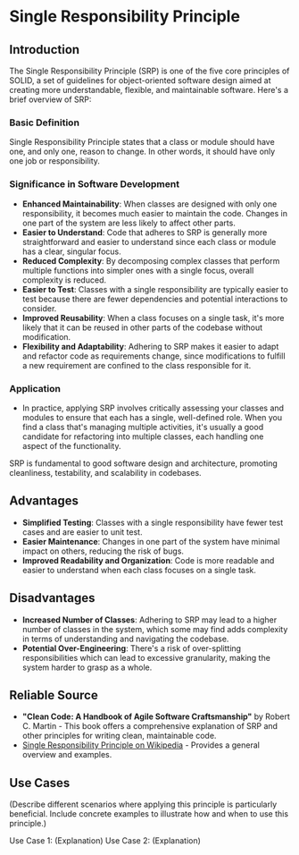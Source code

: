 # Single Responsibility Principle

## Introduction

The Single Responsibility Principle (SRP) is one of the five core principles of SOLID, a set of guidelines for object-oriented software design aimed at creating more understandable, flexible, and maintainable software. Here's a brief overview of SRP:

### Basic Definition

Single Responsibility Principle states that a class or module should have one, and only one, reason to change. In other words, it should have only one job or responsibility.

### Significance in Software Development

- **Enhanced Maintainability**: When classes are designed with only one responsibility, it becomes much easier to maintain the code. Changes in one part of the system are less likely to affect other parts.  
- **Easier to Understand**: Code that adheres to SRP is generally more straightforward and easier to understand since each class or module has a clear, singular focus.  
- **Reduced Complexity**: By decomposing complex classes that perform multiple functions into simpler ones with a single focus, overall complexity is reduced.  
- **Easier to Test**: Classes with a single responsibility are typically easier to test because there are fewer dependencies and potential interactions to consider.  
- **Improved Reusability**: When a class focuses on a single task, it's more likely that it can be reused in other parts of the codebase without modification.  
- **Flexibility and Adaptability**: Adhering to SRP makes it easier to adapt and refactor code as requirements change, since modifications to fulfill a new requirement are confined to the class responsible for it.

### Application

- In practice, applying SRP involves critically assessing your classes and modules to ensure that each has a single, well-defined role. When you find a class that's managing multiple activities, it's usually a good candidate for refactoring into multiple classes, each handling one aspect of the functionality.

SRP is fundamental to good software design and architecture, promoting cleanliness, testability, and scalability in codebases.

## Advantages

- **Simplified Testing**: Classes with a single responsibility have fewer test cases and are easier to unit test.
- **Easier Maintenance**: Changes in one part of the system have minimal impact on others, reducing the risk of bugs.
- **Improved Readability and Organization**: Code is more readable and easier to understand when each class focuses on a single task.

## Disadvantages

- **Increased Number of Classes**: Adhering to SRP may lead to a higher number of classes in the system, which some may find adds complexity in terms of understanding and navigating the codebase.
- **Potential Over-Engineering**: There's a risk of over-splitting responsibilities which can lead to excessive granularity, making the system harder to grasp as a whole.

## Reliable Source

- **"Clean Code: A Handbook of Agile Software Craftsmanship"** by Robert C. Martin - This book offers a comprehensive explanation of SRP and other principles for writing clean, maintainable code.
- [Single Responsibility Principle on Wikipedia](https://en.wikipedia.org/wiki/Single_responsibility_principle) - Provides a general overview and examples.

## Use Cases

(Describe different scenarios where applying this principle is particularly beneficial. Include concrete examples to illustrate how and when to use this principle.)

Use Case 1: (Explanation)
Use Case 2: (Explanation)
